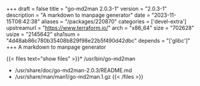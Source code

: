 +++
draft = false
title = "go-md2man 2.0.3-1"
version = "2.0.3-1"
description = "A markdown to manpage generator"
date = "2023-11-15T08:42:38"
aliases = "/packages/220870"
categories = ['devel-extra']
upstreamurl = "https://www.terraform.io/"
arch = "x86_64"
size = "702628"
usize = "2145642"
sha1sum = "4d48ab86c780b35408b829f98e22b5f490d42dbc"
depends = "['glibc']"
+++
A markdown to manpage generator

{{< files text="show files" >}}* /usr/bin/go-md2man
* /usr/share/doc/go-md2man-2.0.3/README.md
* /usr/share/man/man1/go-md2man.1.gz
{{< /files >}}